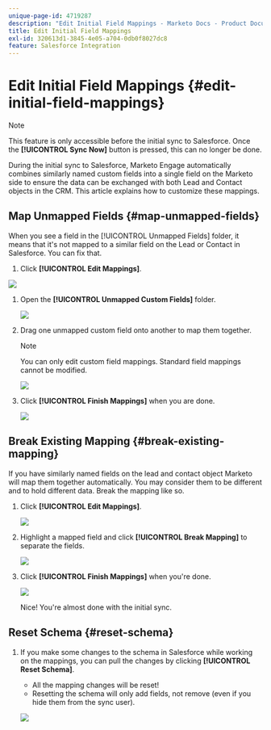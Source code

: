 ```yaml
---
unique-page-id: 4719287
description: "Edit Initial Field Mappings - Marketo Docs - Product Documentation"
title: Edit Initial Field Mappings
exl-id: 320613d1-3845-4e05-a704-0db0f8027dc8
feature: Salesforce Integration
---
```

# Edit Initial Field Mappings {#edit-initial-field-mappings}

>[!NOTE]
>
>This feature is only accessible before the initial sync to Salesforce. Once the **[!UICONTROL Sync Now]** button is pressed, this can no longer be done.

During the initial sync to Salesforce, Marketo Engage automatically combines similarly named custom fields into a single field on the Marketo side to ensure the data can be exchanged with both Lead and Contact objects in the CRM. This article explains how to customize these mappings.

## Map Unmapped Fields {#map-unmapped-fields}

When you see a field in the [!UICONTROL Unmapped Fields] folder, it means that it's not mapped to a similar field on the Lead or Contact in Salesforce. You can fix that.

1. Click **[!UICONTROL Edit Mappings]**.

![](assets/image2014-12-9-13-3a31-3a0.png)

1. Open the **[!UICONTROL Unmapped Custom Fields]** folder.

   ![](assets/two.png)

1. Drag one unmapped custom field onto another to map them together.

   >[!NOTE]
   >
   >You can only edit custom field mappings. Standard field mappings cannot be modified.

   ![](assets/three.png)

1. Click **[!UICONTROL Finish Mappings]** when you are done.

   ![](assets/four.png)

## Break Existing Mapping {#break-existing-mapping}

If you have similarly named fields on the lead and contact object Marketo will map them together automatically. You may consider them to be different and to hold different data. Break the mapping like so.

1. Click **[!UICONTROL Edit Mappings]**.

   ![](assets/image2014-12-9-13-3a31-3a37.png)

1. Highlight a mapped field and click **[!UICONTROL Break Mapping]** to separate the fields.

   ![](assets/image2014-12-9-13-3a31-3a47.png)

1. Click **[!UICONTROL Finish Mappings]** when you're done.

   ![](assets/image2014-12-9-13-3a31-3a58.png)

   Nice! You're almost done with the initial sync.

## Reset Schema {#reset-schema}

1. If you make some changes to the schema in Salesforce while working on the mappings, you can pull the changes by clicking **[!UICONTROL Reset Schema]**.

    * All the mapping changes will be reset!
    * Resetting the schema will only add fields, not remove (even if you hide them from the sync user).

   ![](assets/image2014-12-9-13-3a32-3a8.png)
